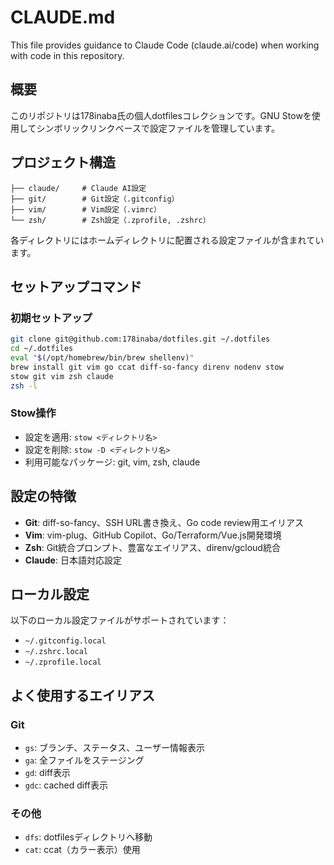 # CLAUDE.md

This file provides guidance to Claude Code (claude.ai/code) when working with code in this repository.

## 概要

このリポジトリは178inaba氏の個人dotfilesコレクションです。GNU Stowを使用してシンボリックリンクベースで設定ファイルを管理しています。

## プロジェクト構造

```
├── claude/     # Claude AI設定
├── git/        # Git設定（.gitconfig）
├── vim/        # Vim設定（.vimrc）
└── zsh/        # Zsh設定（.zprofile, .zshrc）
```

各ディレクトリにはホームディレクトリに配置される設定ファイルが含まれています。

## セットアップコマンド

### 初期セットアップ
```zsh
git clone git@github.com:178inaba/dotfiles.git ~/.dotfiles
cd ~/.dotfiles
eval "$(/opt/homebrew/bin/brew shellenv)"
brew install git vim go ccat diff-so-fancy direnv nodenv stow
stow git vim zsh claude
zsh -l
```

### Stow操作
- 設定を適用: `stow <ディレクトリ名>`
- 設定を削除: `stow -D <ディレクトリ名>`
- 利用可能なパッケージ: git, vim, zsh, claude

## 設定の特徴

- **Git**: diff-so-fancy、SSH URL書き換え、Go code review用エイリアス
- **Vim**: vim-plug、GitHub Copilot、Go/Terraform/Vue.js開発環境
- **Zsh**: Git統合プロンプト、豊富なエイリアス、direnv/gcloud統合
- **Claude**: 日本語対応設定

## ローカル設定

以下のローカル設定ファイルがサポートされています：
- `~/.gitconfig.local`
- `~/.zshrc.local`
- `~/.zprofile.local`

## よく使用するエイリアス

### Git
- `gs`: ブランチ、ステータス、ユーザー情報表示
- `ga`: 全ファイルをステージング
- `gd`: diff表示
- `gdc`: cached diff表示

### その他
- `dfs`: dotfilesディレクトリへ移動
- `cat`: ccat（カラー表示）使用